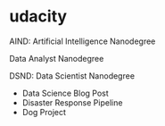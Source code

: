 # udacity

AIND: Artificial Intelligence Nanodegree

Data Analyst Nanodegree

DSND: Data Scientist Nanodegree 
- Data Science Blog Post
- Disaster Response Pipeline
- Dog Project
